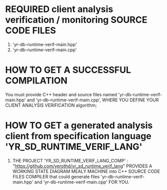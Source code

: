
# REQUIRED client analysis verification / monitoring SOURCE CODE FILES

1. 'yr-db-runtime-verif-main.hpp' 
2. 'yr-db-runtime-verif-main.cpp' 


# HOW TO GET A SUCCESSFUL COMPILATION

You must provide C++ header and source files
named 'yr-db-runtime-verif-main.hpp' and
'yr-db-runtime-verif-main.cpp', WHERE YOU
DEFINE YOUR CLIENT ANALYSIS VERIFICATION
algorithm;


# HOW TO GET a generated analysis client from specification language 'YR_SD_RUNTIME_VERIF_LANG' 

1. THE PROJECT 'YR_SD_RUNTIME_VERIF_LANG_COMP' : 
	"https://github.com/yerothd/yr_sd_runtime_verif_lang"
  PROVIDES A WORKING STATE DIAGRAM MEALY 
  MACHINE into C++ SOURCE CODE FILES
	COMPILER that could generate files
  'yr-db-runtime-verif-main.hpp' and
  'yr-db-runtime-verif-main.cpp' FOR YOU.
